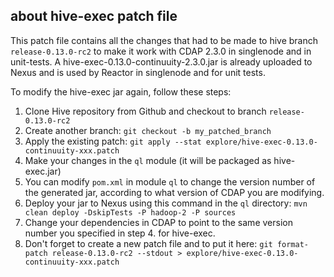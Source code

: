 about hive-exec patch file
--------------------------

This patch file contains all the changes that had to be made to hive branch `release-0.13.0-rc2`
to make it work with CDAP 2.3.0 in singlenode and in unit-tests.
A hive-exec-0.13.0-continuuity-2.3.0.jar is already uploaded to Nexus and is used by Reactor in
singlenode and for unit tests.

To modify the hive-exec jar again, follow these steps:

1. Clone Hive repository from Github and checkout to branch `release-0.13.0-rc2`
2. Create another branch: ``git checkout -b my_patched_branch``
3. Apply the existing patch:
  ``git apply --stat explore/hive-exec-0.13.0-continuuity-xxx.patch``
3. Make your changes in the ``ql`` module (it will be packaged as hive-exec.jar)
4. You can modify ``pom.xml`` in module ``ql`` to change the version number of the generated jar, according
to what version of CDAP you are modifying.
5. Deploy your jar to Nexus using this command in the ``ql`` directory:
  ``mvn clean deploy -DskipTests -P hadoop-2 -P sources``
6. Change your dependencies in CDAP to point to the same version number you specified in step 4. for
hive-exec.
7. Don't forget to create a new patch file and to put it here:
  ``git format-patch release-0.13.0-rc2 --stdout > explore/hive-exec-0.13.0-continuuity-xxx.patch``

